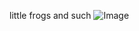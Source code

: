 little frogs and such
![Image](https://www.amphibians.org/wp-content/uploads/2019/04/0_World-Frog-Day.jpg)
